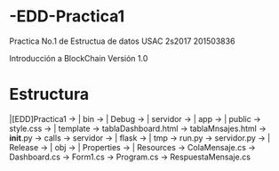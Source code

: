 # -EDD-Practica1
Practica No.1 de Estructua de datos USAC 2s2017 201503836

Introducción a BlockChain 
Versión 1.0

# Estructura

  |[EDD]Practica1
    -> | bin
        -> | Debug
            -> | servidor
                -> | app
                    -> | public
                        -> style.css
                    -> | template
                        -> tablaDashboard.html
                        -> tablaMnsajes.html
                    -> __init__.py
                    -> calls
                    -> servidor
                -> | flask
                -> | tmp
                -> run.py
                -> servidor.py
        -> | Release
    -> | obj
    -> | Properties
    -> | Resources
    -> ColaMensaje.cs
    -> Dashboard.cs
    -> Form1.cs
    -> Program.cs
    -> RespuestaMensaje.cs
